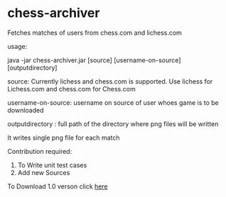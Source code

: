 # chess-archiver

Fetches matches of users from chess.com and lichess.com

usage:

java -jar chess-archiver.jar [source] [username-on-source] [outputdirectory]


source: Currently lichess and chess.com is supported. Use lichess for Lichess.com and chess.com for Chess.com

username-on-source: username on source of user whoes game is to be downloaded

outputdirectory : full path of the directory where png files will be written
  

It writes single png file for each match

Contribution required:
1. To Write unit test cases
2. Add new Sources

To Download 1.0 verson click [here](https://scriptchess.com/chess-archiver-1.0.jar)
